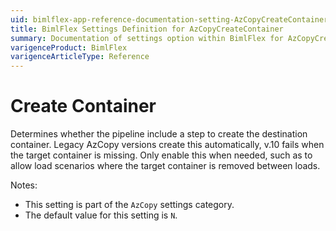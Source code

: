 ```yaml
---
uid: bimlflex-app-reference-documentation-setting-AzCopyCreateContainer
title: BimlFlex Settings Definition for AzCopyCreateContainer
summary: Documentation of settings option within BimlFlex for AzCopyCreateContainer
varigenceProduct: BimlFlex
varigenceArticleType: Reference
---
```


# Create Container

Determines whether the pipeline include a step to create the destination container. Legacy AzCopy versions create this automatically, v.10 fails when the target container is missing. Only enable this when needed, such as to allow load scenarios where the target container is removed between loads.

Notes:

* This setting is part of the `AzCopy` settings category.
* The default value for this setting is `N`.